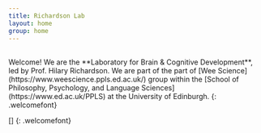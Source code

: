 ```yaml
---
title: Richardson Lab 
layout: home
group: home
---
```


<br>
Welcome! We are the **Laboratory for Brain & Cognitive Development**, led by Prof. Hilary Richardson. We are part of the part of [Wee Science](https://www.weescience.ppls.ed.ac.uk/) group within the [School of Philosophy, Psychology, and Language Sciences](https://www.ed.ac.uk/PPLS) at the University of Edinburgh.
{: .welcomefont}

[]
{: .welcomefont}
